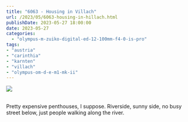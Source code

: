 ```yaml
---
title: "6063 - Housing in Villach"
url: /2023/05/6063-housing-in-hillach.html
publishDate: 2023-05-27 18:00:00
date: 2023-05-27
categories:
  - "olympus-m-zuiko-digital-ed-12-100mm-f4-0-is-pro"
tags:
- "austria"
- "carinthia"
- "karnten"
- "villach"
- "olympus-om-d-e-m1-mk-ii"
---
```

<div class="container">
<div class="center"><a target="_blank" href="https://d25zfm9zpd7gm5.cloudfront.net/1200x1200/2020/20200119_153139_lr.jpg"><img class="webfeedsFeaturedVisual" src="https://d25zfm9zpd7gm5.cloudfront.net/0600x0600/2020/20200119_153139_lr.jpg" /></a></div>
</div>
<br />

Pretty expensive penthouses, I suppose. Riverside, sunny
side, no busy street below, just people walking along the
river.
